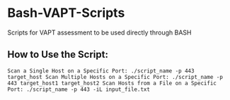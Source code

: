 # Bash-VAPT-Scripts
Scripts for VAPT assessment to be used directly through BASH

## How to Use the Script:

`Scan a Single Host on a Specific Port: ./script_name -p 443 target_host
Scan Multiple Hosts on a Specific Port: ./script_name -p 443 target_host1 target_host2
Scan Hosts from a File on a Specific Port: ./script_name -p 443 -iL input_file.txt`
